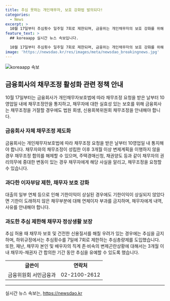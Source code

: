 ```yaml
---
title: 추심 못하는 개인채무자, 보호 강화법 발의되다!
categories:
  - News
excerpt: >
  10월 17일부터 추심횟수 일주일 7회로 제한되며, 금융위는 개인채무자의 보호 강화를 위해 법령 시행령 및 감독규정 제정안을 다음 달 14일까지 입법예고한다고 밝혔다. 이번 제정법은 금융회사 자체 채무조정 제도화, 이자부담 제한, 채무자 보호 강화, 추심제한 등 내용을 포함하고 있다. 또한, 추심횟수 제한과 채무자 보호를 강화하여 정상생활 보장 등을 목표로 하는 것으로 예상된다. (자료출처=정책브리핑 www.korea.kr)
feature_text: >
  ## koreaapp 실시간 뉴스 속보입니다.

  10월 17일부터 추심횟수 일주일 7회로 제한되며, 금융위는 개인채무자의 보호 강화를 위해 법령 시행령 및 감독규정 제정안을 다음 달 14일까지 입법예고한다고 밝혔다. 이번 제정법은 금융회사 자체 채무조정 제도화, 이자부담 제한, 채무자 보호 강화, 추심제한 등 내용을 포함하고 있다. 또한, 추심횟수 제한과 채무자 보호를 강화하여 정상생활 보장 등을 목표로 하는 것으로 예상된다. (자료출처=정책브리핑 www.korea.kr)
image: 'https://newsdao.kr/res/images/meta/newsdao_breakingnews.jpg'
---
```


<p><img src="https://newsdao.kr/res/images/meta/newsdao_breakingnews.jpg" alt="koreaapp 속보" /></p>

<h2 data-ke-size="size26">금융회사의 채무조정 활성화 관련 정책 안내</h2>

<p data-ke-size="size16">10월 17일부터는 금융회사가 개인채무자보호법에 따라 채무조정 요청을 받은 날부터 10영업일 내에 채무조정안을 통지하고, 채무자에 대한 실효성 있는 보호를 위해 금융회사는 채무조정을 거절할 경우에도 법원 회생, 신용회복위원회 채무조정을 안내해야 합니다.</p>

<h3 data-ke-size="size24">금융회사 자체 채무조정 제도화</h3>

<p data-ke-size="size16">금융회사는 개인채무자보호법에 따라 채무조정 요청을 받은 날부터 10영업일 내 통지해야 합니다. 채무자와의 채무조정이 성립한 이후 3개월 이상 변제계획을 이행하지 않을 경우 채무조정 합의를 해제할 수 있으며, 주택경매신청, 채권양도 등과 같이 채무자의 권리의무에 중대한 변동이 있는 경우 채무자에게 해당 사실을 알리고, 채무조정을 요청할 수 있습니다.</p>

<h3 data-ke-size="size24">과다한 이자부담 제한, 채무자 보호 강화</h3>

<p data-ke-size="size16">대출의 일부 연체 등으로 인해 기한이익이 상실된 경우에도 기한이익이 상실되지 않았다면 기한이 도래하지 않은 채무부분에 대해 연체이자 부과를 금지하며, 채무자에게 내역, 사유를 안내해야 합니다.</p>

<h3 data-ke-size="size24">과도한 추심 제한해 채무자 정상생활 보장</h3>

<p data-ke-size="size16">추심 허용 때 채무자 보호 및 건전한 신용질서를 해칠 우려가 있는 경우에는 추심을 금지하며, 하위규정에서는 추심횟수를 7일에 7회로 제한하는 추심총량제를 도입했습니다. 또한, 재난, 채무자 본인 및 배우자의 직계 존·비속의 변제곤란상황에 대해서는 3개월 이내 채무자-채권자 간 합의한 기간 동안 추심을 유예할 수 있도록 했습니다.</p>

<table>
    <tr>
        <td style="text-align: center; height: 17px;"><b>글쓴이</b></td>
        <td style="text-align: center; height: 17px;"><b>연락처</b></td>
    </tr>
    <tr>
        <td style="text-align: center; height: 17px;">금융위원회 서민금융과</td>
        <td style="text-align: center; height: 17px;">02-2100-2612</td>
    </tr>
</table>

<p><hr></p>
실시간 뉴스 속보는, <a href="https://newsdao.kr" rel="dofollow">https://newsdao.kr</a>


